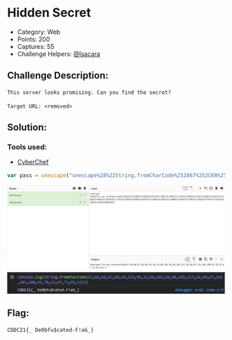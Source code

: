 # Hidden Secret

- Category: Web
- Points: 200
- Captures: 55
- Challenge Helpers: [@Isacara](https://github.com/Iscaraca)

## Challenge Description:
```
This server looks promising. Can you find the secret?

Target URL: <removed>
```
## Solution:
### Tools used:
- [CyberChef](https://gchq.github.io/CyberChef/)


```js
var pass = unescape("unescape%28%22String.fromCharCode%252867%252C68%252C68%252C67%252C50%252C49%252C123%252C95%252C32%252C68%252C101%252C48%252C98%252C102%252C117%252C36%252C99%252C97%252C116%252C101%252C100%252C45%252C70%252C33%252C97%252C71%252C95%252C125%2529%22%29");
```
![Decoding the Command](./urlDecode.png)
![Evaluating the CharCode](./evaluated.png)

## Flag:
```
CDDC21{_ De0bfu$cated-F!aG_}
```